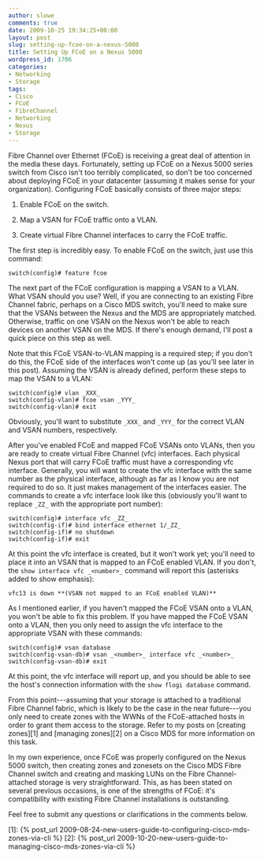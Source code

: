 ```yaml
---
author: slowe
comments: true
date: 2009-10-25 19:34:25+00:00
layout: post
slug: setting-up-fcoe-on-a-nexus-5000
title: Setting Up FCoE on a Nexus 5000
wordpress_id: 1706
categories:
- Networking
- Storage
tags:
- Cisco
- FCoE
- FibreChannel
- Networking
- Nexus
- Storage
---
```


Fibre Channel over Ethernet (FCoE) is receiving a great deal of attention in the media these days. Fortunately, setting up FCoE on a Nexus 5000 series switch from Cisco isn't too terribly complicated, so don't be too concerned about deploying FCoE in your datacenter (assuming it makes sense for your organization). Configuring FCoE basically consists of three major steps:

1. Enable FCoE on the switch.

2. Map a VSAN for FCoE traffic onto a VLAN.

3. Create virtual Fibre Channel interfaces to carry the FCoE traffic.

The first step is incredibly easy. To enable FCoE on the switch, just use this command:

	switch(config)# feature fcoe

The next part of the FCoE configuration is mapping a VSAN to a VLAN. What VSAN should you use? Well, if you are connecting to an existing Fibre Channel fabric, perhaps on a Cisco MDS switch, you'll need to make sure that the VSANs between the Nexus and the MDS are appropriately matched. Otherwise, traffic on one VSAN on the Nexus won't be able to reach devices on another VSAN on the MDS. If there's enough demand, I'll post a quick piece on this step as well.

Note that this FCoE VSAN-to-VLAN mapping is a required step; if you don't do this, the FCoE side of the interfaces won't come up (as you'll see later in this post). Assuming the VSAN is already defined, perform these steps to map the VSAN to a VLAN:

	switch(config)# vlan _XXX_  
	switch(config-vlan)# fcoe vsan _YYY_  
	switch(config-vlan)# exit

Obviously, you'll want to substitute `_XXX_` and `_YYY_` for the correct VLAN and VSAN numbers, respectively.

After you've enabled FCoE and mapped FCoE VSANs onto VLANs, then you are ready to create virtual Fibre Channel (vfc) interfaces. Each physical Nexus port that will carry FCoE traffic must have a corresponding vfc interface. Generally, you will want to create the vfc interface with the same number as the physical interface, although as far as I know you are not required to do so. It just makes management of the interfaces easier. The commands to create a vfc interface look like this (obviously you'll want to replace `_ZZ_` with the appropriate port number):

	switch(config)# interface vfc _ZZ_  
	switch(config-if)# bind interface ethernet 1/_ZZ_  
	switch(config-if)# no shutdown  
	switch(config-if)# exit

At this point the vfc interface is created, but it won't work yet; you'll need to place it into an VSAN that is mapped to an FCoE enabled VLAN. If you don't, the `show interface vfc _<number>_` command will report this (asterisks added to show emphasis):

	vfc13 is down **(VSAN not mapped to an FCoE enabled VLAN)**

As I mentioned earlier, if you haven't mapped the FCoE VSAN onto a VLAN, you won't be able to fix this problem. If you have mapped the FCoE VSAN onto a VLAN, then you only need to assign the vfc interface to the appropriate VSAN with these commands:

	switch(config)# vsan database  
	switch(config-vsan-db)# vsan _<number>_ interface vfc _<number>_  
	switch(config-vsan-db)# exit

At this point, the vfc interface will report up, and you should be able to see the host's connection information with the `show flogi database` command.

From this point---assuming that your storage is attached to a traditional Fibre Channel fabric, which is likely to be the case in the near future---you only need to create zones with the WWNs of the FCoE-attached hosts in order to grant them access to the storage. Refer to my posts on [creating zones][1] and [managing zones][2] on a Cisco MDS for more information on this task.

In my own experience, once FCoE was properly configured on the Nexus 5000 switch, then creating zones and zonesets on the Cisco MDS Fibre Channel switch and creating and masking LUNs on the Fibre Channel-attached storage is very straightforward. This, as has been stated on several previous occasions, is one of the strengths of FCoE: it's compatibility with existing Fibre Channel installations is outstanding.

Feel free to submit any questions or clarifications in the comments below.

[1]: {% post_url 2009-08-24-new-users-guide-to-configuring-cisco-mds-zones-via-cli %}
[2]: {% post_url 2009-10-20-new-users-guide-to-managing-cisco-mds-zones-via-cli %}
